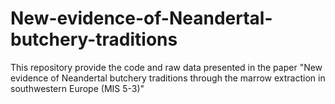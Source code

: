 # New-evidence-of-Neandertal-butchery-traditions
This repository provide the code and raw data presented in the paper "New evidence of Neandertal butchery traditions through the marrow extraction in southwestern Europe (MIS 5-3)"
